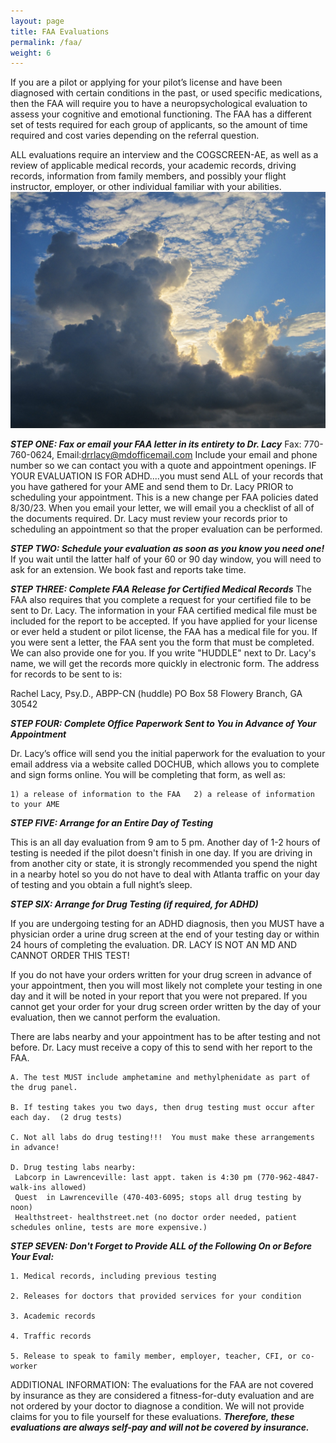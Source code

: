 ```yaml
---
layout: page
title: FAA Evaluations
permalink: /faa/
weight: 6
---
```


If you are a pilot or applying for your pilot’s license and have been diagnosed with certain conditions in the past, or used specific medications, then the FAA will require you to have a neuropsychological evaluation to assess your cognitive and emotional functioning. The FAA has a different set of tests required for each group of applicants, so the amount of time required and cost varies depending on the referral question. 

ALL evaluations require an interview and the COGSCREEN-AE, as well as a review of applicable medical records, your academic records, driving records, information from family members, and possibly your flight instructor, employer, or other individual familiar with your abilities. 
 <img src="images/IMG_0626.jpg">

***STEP ONE:     Fax or email your FAA letter in its entirety to Dr. Lacy***
Fax:  770-760-0624, Email:drrlacy@mdofficemail.com 
Include your email and phone number so we can contact you with a quote and appointment openings.
IF YOUR EVALUATION IS FOR ADHD....you must send ALL of your records that you have gathered for your AME and send them to Dr. Lacy PRIOR to scheduling your appointment. This is a new change per FAA policies dated 8/30/23. When you email your letter, we will email you a checklist of all of the documents required. Dr. Lacy must review your records prior to scheduling an appointment so that the proper evaluation can be performed. 

***STEP TWO: 	Schedule your evaluation as soon as you know you need one!*** 
If you wait until the latter half of your 60 or 90 day window, you will need to ask for an extension. We book fast and reports take time. 

***STEP THREE: Complete FAA Release for Certified Medical Records***
The FAA also requires that you complete a request for your certified file to be sent to Dr. Lacy. The information in your FAA certified medical file must be included for the report to be accepted.  If you have applied for your license or ever held a student or pilot license, the FAA has a medical file for you. If you were sent a letter, the FAA sent you the form that must be completed. We can also provide one for you. If you write "HUDDLE" next to Dr. Lacy's name, we will get the records more quickly in electronic form. The address for records to be sent to is: 

Rachel Lacy, Psy.D., ABPP-CN (huddle)
PO Box 58
Flowery Branch, GA 30542

***STEP FOUR: Complete Office Paperwork Sent to You in Advance of Your Appointment***

Dr. Lacy’s office will send you the initial paperwork for the evaluation to your email address via a website called DOCHUB, which allows you to complete and sign forms online.  You will be completing that form, as well as:

	1) a release of information to the FAA   2) a release of information to your AME
	
***STEP FIVE:  Arrange for an Entire Day of Testing***

This is an all day evaluation from 9 am to 5 pm. Another day of 1-2 hours of testing is needed if the pilot doesn't finish in one day. 
If you are driving in from another city or state, it is strongly recommended you spend the night in a nearby hotel so you do not have to deal with Atlanta traffic on your day of testing and you obtain a full night’s sleep. 

***STEP SIX: Arrange for Drug Testing (if required, for ADHD)***
    
If you are undergoing testing for an ADHD diagnosis,  then you MUST have a physician order a urine drug screen at the end of your testing day or within 24 hours of completing the evaluation. DR. LACY IS NOT AN MD AND CANNOT ORDER THIS TEST! 

If you do not have your orders written for your drug screen in advance of your appointment, then you will most likely not complete your testing in one day and it will be noted in your report that you were not prepared.  If you cannot get your order for your drug screen order written by the day of your evaluation, then we cannot perform the evaluation. 

There are labs nearby and your appointment has to be after testing and not before. Dr. Lacy must receive a copy of this to send with her report to the FAA.       
	
 	A. The test MUST include amphetamine and methylphenidate as part of the drug panel. 
  
	B. If testing takes you two days, then drug testing must occur after each day.  (2 drug tests)
 
 	C. Not all labs do drug testing!!!  You must make these arrangements in advance!
  
  	D. Drug testing labs nearby: 
   	 Labcorp in Lawrenceville: last appt. taken is 4:30 pm (770-962-4847- walk-ins allowed) 
   	 Quest  in Lawrenceville (470-403-6095; stops all drug testing by noon) 
   	 Healthstreet- healthstreet.net (no doctor order needed, patient schedules online, tests are more expensive.)

***STEP SEVEN: Don't Forget to Provide ALL of the Following On or Before Your Eval:***

    1. Medical records, including previous testing
    
    2. Releases for doctors that provided services for your condition
    
    3. Academic records
    
    4. Traffic records
    
    5. Release to speak to family member, employer, teacher, CFI, or co-worker 

ADDITIONAL INFORMATION: The evaluations for the FAA are not covered by insurance as they are considered a fitness-for-duty evaluation and are not ordered by your doctor to diagnose a condition. We will not provide claims for you to file yourself for these evaluations.
 ***Therefore, these evaluations are always self-pay and will not be covered by insurance.*** 
